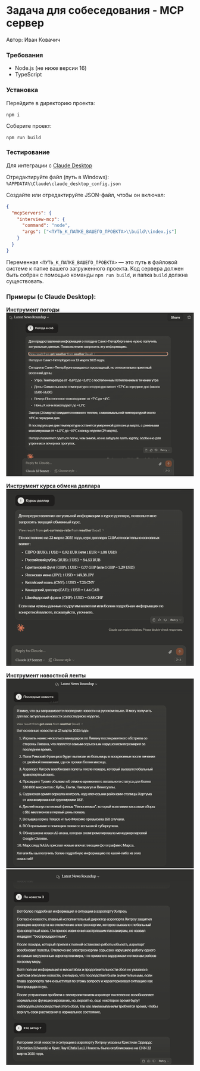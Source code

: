 # Задача для собеседования - MCP сервер

Автор: Иван Ковачич

### Требования

- Node.js (не ниже версии 16)
- TypeScript

### Установка

Перейдите в директорию проекта:

```
npm i
```

Соберите проект:

```
npm run build
```


### Тестирование

Для интеграции с [Claude Desktop](https://claude.ai/download)

Отредактируйте файл (путь в Windows):
`%APPDATA%\Claude\claude_desktop_config.json`

Создайте или отредактируйте JSON-файл, чтобы он включал:

```json
{
  "mcpServers": {
    "interview-mcp": {
      "command": "node",
      "args": ["<ПУТЬ_К_ПАПКЕ_ВАШЕГО_ПРОЕКТА>\\build\\index.js"]
    }
  }
}
```

Переменная `<ПУТЬ_К_ПАПКЕ_ВАШЕГО_ПРОЕКТА>` — это путь в файловой системе к папке вашего загруженного проекта. Код сервера должен быть собран с помощью команды `npm run build`, и папка `build` должна существовать.


### Примеры (с Claude Desktop):

**Инструмент погоды**
![Пример погоды](screens/weather.png)

**Инструмент курса обмена доллара**
![Пример курса обмена](screens/dollarrates.png)

**Инструмент новостной ленты**
![Пример новостной ленты 1](screens/news1.png)
![Пример новостной ленты 2](screens/news2.png)